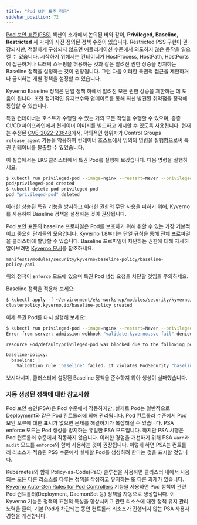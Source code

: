 ```yaml
---
title: "Pod 보안 표준 적용"
sidebar_position: 72
---
```


[Pod 보안 표준(PSS)](../pod-security-standards/) 섹션의 소개에서 논의된 바와 같이, **Privileged**, **Baseline**, **Restricted** 세 가지의 사전 정의된 정책 수준이 있습니다. Restricted PSS 구현이 권장되지만, 적절하게 구성되지 않으면 애플리케이션 수준에서 의도하지 않은 동작을 일으킬 수 있습니다. 시작하기 위해서는 컨테이너가 HostProcess, HostPath, HostPorts에 접근하거나 트래픽 스누핑을 허용하는 것과 같은 알려진 권한 상승을 방지하는 Baseline 정책을 설정하는 것이 권장됩니다. 그런 다음 이러한 특권적 접근을 제한하거나 금지하는 개별 정책을 설정할 수 있습니다.

Kyverno Baseline 정책은 단일 정책 하에서 알려진 모든 권한 상승을 제한하는 데 도움이 됩니다. 또한 정기적인 유지보수와 업데이트를 통해 최신 발견된 취약점을 정책에 통합할 수 있습니다.

특권 컨테이너는 호스트가 수행할 수 있는 거의 모든 작업을 수행할 수 있으며, 종종 CI/CD 파이프라인에서 컨테이너 이미지를 빌드하고 게시할 수 있도록 사용됩니다. 현재는 수정된 [CVE-2022-23648](https://github.com/containerd/containerd/security/advisories/GHSA-crp2-qrr5-8pq7)에서, 악의적인 행위자가 Control Groups `release_agent` 기능을 악용하여 컨테이너 호스트에서 임의의 명령을 실행함으로써 특권 컨테이너를 탈출할 수 있었습니다.

이 실습에서는 EKS 클러스터에서 특권 Pod를 실행해 보겠습니다. 다음 명령을 실행하세요:

```bash
$ kubectl run privileged-pod --image=nginx --restart=Never --privileged
pod/privileged-pod created
$ kubectl delete pod privileged-pod
pod "privileged-pod" deleted
```

이러한 상승된 특권 기능을 방지하고 이러한 권한의 무단 사용을 피하기 위해, Kyverno를 사용하여 Baseline 정책을 설정하는 것이 권장됩니다.

Pod 보안 표준의 baseline 프로파일은 Pod를 보호하기 위해 취할 수 있는 가장 기본적이고 중요한 단계들의 모음입니다. Kyverno 1.8부터는 단일 규칙을 통해 전체 프로파일을 클러스터에 할당할 수 있습니다. Baseline 프로파일이 차단하는 권한에 대해 자세히 알아보려면 [Kyverno 문서](https://kyverno.io/policies/#:~:text=Baseline%20Pod%20Security%20Standards,cluster%20through%20a%20single%20rule)를 참조하세요.

```file
manifests/modules/security/kyverno/baseline-policy/baseline-policy.yaml
```

위의 정책이 `Enforce` 모드에 있으며 특권 Pod 생성 요청을 차단할 것임을 주의하세요.

Baseline 정책을 적용해 보세요:

```bash
$ kubectl apply -f ~/environment/eks-workshop/modules/security/kyverno/baseline-policy/baseline-policy.yaml
clusterpolicy.kyverno.io/baseline-policy created
```

이제 특권 Pod를 다시 실행해 보세요:

```bash expectError=true
$ kubectl run privileged-pod --image=nginx --restart=Never --privileged
Error from server: admission webhook "validate.kyverno.svc-fail" denied the request:

resource Pod/default/privileged-pod was blocked due to the following policies

baseline-policy:
  baseline: |
    Validation rule 'baseline' failed. It violates PodSecurity "baseline:latest": ({Allowed:false ForbiddenReason:privileged ForbiddenDetail:container "privileged-pod" must not set securityContext.privileged=true})
```

보시다시피, 클러스터에 설정된 Baseline 정책을 준수하지 않아 생성이 실패했습니다.

### 자동 생성된 정책에 대한 참고사항

Pod 보안 승인(PSA)은 Pod 수준에서 작동하지만, 실제로 Pod는 일반적으로 Deployment와 같은 Pod 컨트롤러에 의해 관리됩니다. Pod 컨트롤러 수준에서 Pod 보안 오류에 대한 표시가 없으면 문제를 해결하기가 복잡해질 수 있습니다. PSA enforce 모드는 Pod 생성을 방지하는 유일한 PSA 모드입니다. 하지만 PSA 시행은 Pod 컨트롤러 수준에서 작동하지 않습니다. 이러한 경험을 개선하기 위해 PSA `warn`과 `audit` 모드를 `enforce`와 함께 사용하는 것이 권장됩니다. 이렇게 하면 PSA는 컨트롤러 리소스가 적용된 PSS 수준에서 실패할 Pod를 생성하려 한다는 것을 표시할 것입니다.

Kubernetes와 함께 Policy-as-Code(PaC) 솔루션을 사용하면 클러스터 내에서 사용되는 모든 다른 리소스를 다루는 정책을 작성하고 유지하는 또 다른 과제가 있습니다. [Kyverno Auto-Gen Rules for Pod Controllers](https://kyverno.io/docs/writing-policies/autogen/) 기능을 사용하면 Pod 정책이 관련 Pod 컨트롤러(Deployment, DaemonSet 등) 정책을 자동으로 생성합니다. 이 Kyverno 기능은 정책의 표현적 특성을 향상시키고 관련 리소스에 대한 정책 유지 관리 노력을 줄여, 기본 Pod가 차단되는 동안 컨트롤러 리소스가 진행되지 않는 PSA 사용자 경험을 개선합니다.